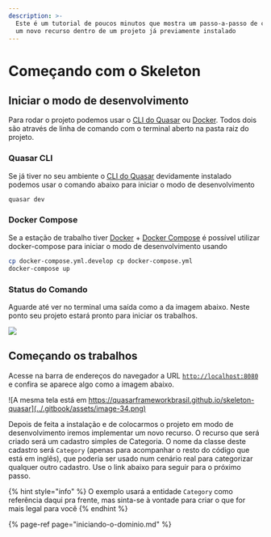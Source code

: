 ```yaml
---
description: >-
  Este é um tutorial de poucos minutos que mostra um passo-a-passo de como criar
  um novo recurso dentro de um projeto já previamente instalado
---
```


# Começando com o Skeleton

## Iniciar o modo de desenvolvimento

Para rodar o projeto podemos usar o [CLI do Quasar](https://quasar.dev/quasar-cli/cli-documentation/commands-list#dev) ou [Docker](https://docs.docker.com/install). Todos dois são através de linha de comando com o terminal aberto na pasta raiz do projeto.

### Quasar CLI

Se já tiver no seu ambiente o [CLI do Quasar](https://quasar.dev/quasar-cli/cli-documentation/commands-list#dev) devidamente instalado podemos usar o comando abaixo para iniciar o modo de desenvolvimento

```bash
quasar dev
```

### Docker Compose

Se a estação de trabalho tiver [Docker](https://docs.docker.com/install) + [Docker Compose](https://docs.docker.com/compose/install) é possível utilizar docker-compose para iniciar o modo de desenvolvimento usando

```bash
cp docker-compose.yml.develop cp docker-compose.yml
docker-compose up
```

### Status do Comando

Aguarde até ver no terminal uma saída como a da imagem abaixo. Neste ponto seu projeto estará pronto para iniciar os trabalhos.

![](../.gitbook/assets/image-37.png)

## Começando os trabalhos

Acesse na barra de endereços do navegador a URL [`http://localhost:8080`](http://localhost:8080) e confira se aparece algo como a imagem abaixo.

![A mesma tela est&#xE1; em https://quasarframeworkbrasil.github.io/skeleton-quasar](../.gitbook/assets/image-34.png)

Depois de feita a instalação e de colocarmos o projeto em modo de desenvolvimento iremos implementar um novo recurso. O recurso que será criado será um cadastro simples de Categoria. O nome da classe deste cadastro será `Category` \(apenas para acompanhar o resto do código que está em inglês\), que poderia ser usado num cenário real para categorizar qualquer outro cadastro. Use o link abaixo para seguir para o próximo passo.

{% hint style="info" %}
O exemplo usará a entidade `Category` como referência daqui pra frente, mas sinta-se à vontade para criar o que for mais legal para você
{% endhint %}

{% page-ref page="iniciando-o-dominio.md" %}

